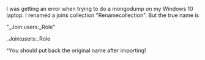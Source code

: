 I was getting an error when trying to do a mongodump on my Windows 10 laptop. I renamed a joins collection "Renamecollection". But the true name is

"\_Join:users:\_Role"

\_Join:users:\_Role

^You should put back the original name after importing!

